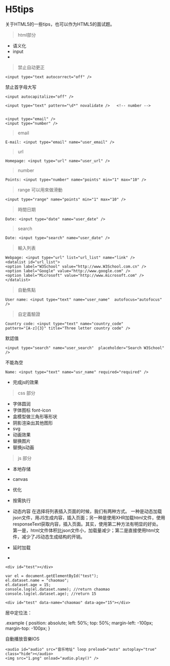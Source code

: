 # H5tips

关于HTML5的一些tips，也可以作为HTML5的面试题。

>html部分

  * 语义化
  * input
  * 
>禁止自动更正

```
<input type="text autocorrect="off" />
```

禁止首字母大写
```
<input autocapitalize="off" />
```

```
<input type="text" pattern="\d*" novalidate />   <!-- number -->


<input type="email" />
<input type="number" />

```


>email
```
E-mail: <input type="email" name="user_email" />
```
>url
```
Homepage: <input type="url" name="user_url" />
```
>number
```
Points: <input type="number" name="points" min="1" max="10" />
```
>range    可以用來做滑動
```
<input type="range" name="points" min="1" max="10" />
```
>時間日期
```
Date: <input type="date" name="user_date" />
```

>search
```
Date: <input type="search" name="user_date" />
```
>輸入列表
```
Webpage: <input type="url" list="url_list" name="link" />
<datalist id="url_list">
<option label="W3School" value="http://www.W3School.com.cn" />
<option label="Google" value="http://www.google.com" />
<option label="Microsoft" value="http://www.microsoft.com" />
</datalist>
```

>自動焦點
```
User name: <input type="text" name="user_name"  autofocus="autofocus" />
```

>自定義驗證
```
Country code: <input type="text" name="country_code"
pattern="[A-z]{3}" title="Three letter country code" />
```
默認值
```
<input type="search" name="user_search"  placeholder="Search W3School" />
```
不能為空
```
Name: <input type="text" name="usr_name" required="required" />
```
  * 完成js的效果

>css 部分

  * 字体圆润
  * 字体图标 font-icon
  * 盒模型做三角形等形状
  * 阴影渲染出其他图形
  * svg
  * 动画效果
  * 替换图片
  * 替换js动画

>js  部分

  * 本地存储
  * canvas
  * 优化
  * 按需执行
  * 动态内容
在选择将列表插入页面的时候，我们有两种方式。
一种是动态加载json文件，用JS生成内容，插入页面；另一种是使用XHR加载html文件，使用responseText获取内容，插入页面。其实，使用第二种方法有明显的好处。第一是，html文件体积比json文件小，加载量减少；第二是直接使用html文件，减少了JS动态生成结构的开销。

 * 延时加载
 * 
 
```
<div id="test"></div>
```


```
var el = document.getElementById("test");
el.dataset.name = "chaomao";
el.dataset.age = 15;
console.log(el.dataset.name); //return chaomao
console.log(el.dataset.age); //return 15
```

```
<div id="test" data-name="chaomao" data-age="15"></div>
```


居中定位法：

.example {
    position: absolute; left: 50%; top: 50%; 
    margin-left: -100px; margin-top: -100px;
}

自動播放音樂IOS
```
<audio id="audio" src="音乐地址" loop preload="auto" autoplay="true" class="hide"></audio>
<img src="1.png" onload="audio.play()" />
```
